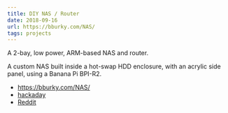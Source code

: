 ```yaml
---
title: DIY NAS / Router
date: 2018-09-16
url: https://bburky.com/NAS/
tags: projects
---
```

A 2-bay, low power, ARM-based NAS and router.

A custom NAS built inside a hot-swap HDD enclosure, with an acrylic side panel, using a Banana Pi BPI-R2.

* <https://bburky.com/NAS/>
* [hackaday](https://hackaday.com/2018/09/18/arm-based-nas-is-a-low-cost-low-power-beauty/)
* [Reddit](https://www.reddit.com/r/homelab/comments/9g1y5w/diy_nas_and_a_tiny_homelab/)
